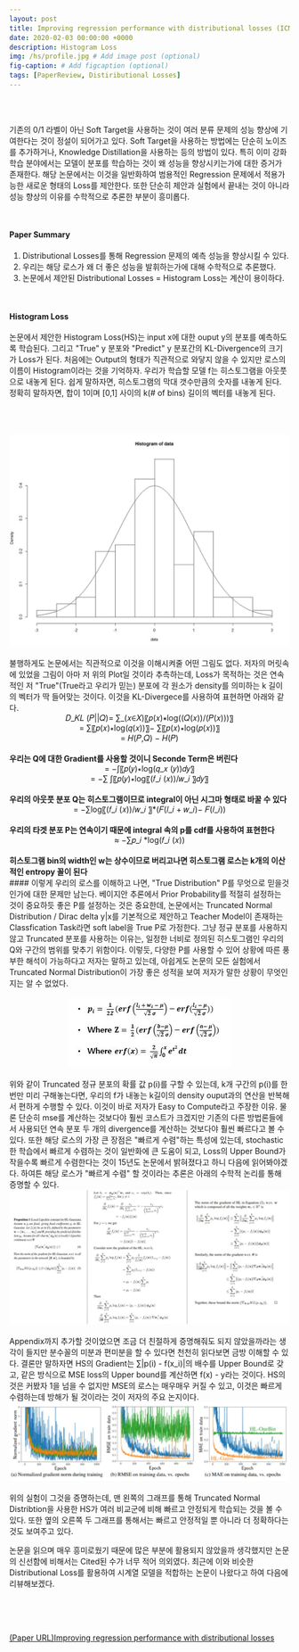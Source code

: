 ```yaml
---
layout: post
title: Improving regression performance with distributional losses (ICML 2018)
date: 2020-02-03 00:00:00 +0000
description: Histogram Loss
img: /hs/profile.jpg # Add image post (optional)
fig-caption: # Add figcaption (optional)
tags: [PaperReview, Distiributional Losses]
---
```


<br>  

<br>  


기존의 0/1 라벨이 아닌 Soft Target을 사용하는 것이 여러 분류 문제의 성능 향상에 기여한다는 것이 정설이 되어가고 있다. Soft Target을 사용하는 방법에는 단순히 노이즈를 추가하거나, Knowledge Distillation을 사용하는 등의 방법이 있다. 특히 이미 강화학습 분야에서는 모델이 분포를 학습하는 것이 왜 성능을 향상시키는가에 대한 증거가 존재한다. 해당 논문에서는 이것을 일반화하여 범용적인 Regression 문제에서 적용가능한 새로운 형태의 Loss를 제안한다. 또한 단순히 제안과 실험에서 끝내는 것이 아니라 성능 향상의 이유를 수학적으로 추론한 부분이 흥미롭다.  

<br>  

#### Paper Summary  
1. Distributional Losses를 통해 Regression 문제의 예측 성능을 향상시킬 수 있다.
2. 우리는 해당 로스가 왜 더 좋은 성능을 발휘하는가에 대해 수학적으로 추론했다.
3. 논문에서 제안된 Distributional Losses = Histogram Loss는 계산이 용이하다.  

<br>  

#### Histogram Loss  
논문에서 제안한 Histogram Loss(HS)는 input x에 대한 ouput y의 분포를 예측하도록 학습된다. 그리고 "True" y 분포와 "Predict" y 분포간의 KL-Divergence의 크기가 Loss가 된다. 처음에는 Output의 형태가 직관적으로 와닿지 않을 수 있지만 로스의 이름이 Histogram이라는 것을 기억하자. 우리가 학습할 모델 f는 히스토그램을 아웃풋으로 내놓게 된다. 쉽게 말하자면, 히스토그램의 막대 갯수만큼의 숫자를 내놓게 된다. 정확히 말하자면, 합이 1이며 [0,1] 사이의 k(# of bins) 길이의 벡터를 내놓게 된다.  
<br>  
<br>  
<center><img src="/assets/img/hs/hsone.jpg"></center>  
<br>  
불행하게도 논문에서는 직관적으로 이것을 이해시켜줄 어떤 그림도 없다. 저자의 머릿속에 있었을 그림이 아마 저 위의 Plot일 것이라 추측하는데, Loss가 목적하는 것은 연속적인 저 "True"(True라고 우리가 믿는) 분포에 각 원소가 density를 의미하는 k 길이의 벡터가 딱 들어맞는 것이다. 이것을 KL-Divergece를 사용하여 표현하면 아래와 같다.  

<br>  
<center> 𝐷_𝐾𝐿 (𝑃||𝑄)= ∑_(𝑥∈𝑋)〖𝑝(𝑥)∗log⁡((𝑄(𝑥))/(𝑃(𝑥)))〗</center>  
<center>= ∑〖𝑝(𝑥)∗log⁡(𝑞(𝑥))〗− ∑〖𝑝(𝑥)∗log⁡(𝑝(𝑥))〗</center>  
<center>= 𝐻(𝑃,𝑄) − 𝐻(𝑃) </center>  
<br>  
<b style="text-align: center;">우리는 Q에 대한 Gradient를 사용할 것이니 Seconde Term은 버린다</b>  
<br>  
<center>= −∫〖𝑝(𝑦)∗log⁡(𝑞_𝑥 (𝑦))𝑑𝑦〗</center>  
<center>= −∑ ∫〖𝑝(𝑦)∗log⁡〖(𝑓_𝑖 (𝑥))/𝑤_𝑖 〗𝑑𝑦〗</center>  
<br>  
<b style="text-align: center;">우리의 아웃풋 분포 Q는 히스토그램이므로 integral이 아닌 시그마 형태로 바꿀 수 있다</b>  
<br>  
<center>= −∑log⁡〖(𝑓_𝑖 (𝑥))/𝑤_𝑖 〗*(𝐹(𝑙_𝑖 + 𝑤_𝑖)− 𝐹(𝑙_𝑖))</center>  
<br>  
<b style="text-align: center;">우리의 타겟 분포 P는 연속이기 때문에 integral 속의 p를 cdf를 사용하여 표현한다</b>  
<br>  
<center>≈ −∑𝑝_𝑖 *log(𝑓_𝑖 (𝑥)) </center>
<br>  
<b style="text-align: center;">히스토그램 bin의 width인 w는 상수이므로 버리고나면 히스토그램 로스는 k개의 이산적인 entropy 꼴이 된다</b>  

<br>  
#### 
이렇게 우리의 로스를 이해하고 나면, "True Distribution" P를 무엇으로 믿을것인가에 대한 문제만 남는다. 베이지안 추론에서 Prior Probability를 적절히 설정하는 것이 중요하듯 좋은 P를 설정하는 것은 중요한데, 논문에서는 Truncated Normal Distribution / Dirac delta y|x를 기본적으로 제안하고 Teacher Model이 존재하는 Classfication Task라면 soft label을 True P로 가정한다. 그냥 정규 분포를 사용하지 않고 Truncated 분포를 사용하는 이유는, 일정한 너비로 정의된 히스토그램인 우리의 Q와 구간의 범위를 맞추기 위함이다. 이렇듯, 다양한 P를 사용할 수 있어 상황에 따른 풍부한 해석이 가능하다고 저자는 말하고 있는데, 아쉽게도 논문의 모든 실험에서 Truncated Normal Distribution이 가장 좋은 성적을 보여 저자가 말한 상황이 무엇인지는 알 수 없었다.  

<br>  
<br>  
  
<center><img src="/assets/img/hs/hstwo.jpg"></center>  
  
<br>  
위와 같이 Truncated 정규 분포의 확률 값 p(i)를 구할 수 있는데, k개 구간의 p(i)를 한 번만 미리 구해놓는다면, 우리의 f가 내놓는 k길이의 density ouput과의 연산을 반복해서 편하게 수행할 수 있다. 이것이 바로 저자가 Easy to Compute라고 주장한 이유. 물론 단순히 mse를 계산하는 것보다야 훨씬 코스트가 크겠지만 기존의 다른 방법론들에서 사용되던 연속 분포 두 개의 divergence를 계산하는 것보다야 훨씬 빠르다고 볼 수 있다. 또한 해당 로스의 가장 큰 장점은 "빠르게 수렴"하는 특성에 있는데, stochastic한 학습에서 빠르게 수렴하는 것이 일반화에 큰 도움이 되고, Loss의 Upper Bound가 작을수록 빠르게 수렴한다는 것이 15년도 논문에서 밝혀졌다고 하니 다음에 읽어봐야겠다. 하여튼 해당 로스가 "빠르게 수렴" 할 것이라는 추론은 아래의 수학적 논리를 통해 증명할 수 있다.  
  
<br>  
<center><img src="/assets/img/hs/hsthree.jpg"></center>  
<br>  
Appendix까지 추가할 것이었으면 조금 더 친절하게 증명해줘도 되지 않았을까라는 생각이 들지만 분수꼴의 미분과 편미분을 할 수 있다면 천천히 읽다보면 금방 이해할 수 있다. 결론만 말하자면 HS의 Gradient는 ∑|p(i) - f(x_i)|의 배수를 Upper Bound로 갖고, 같은 방식으로 MSE loss의 Upper bound를 계산하면 f(x) - y라는 것이다. HS의 것은 커봤자 1을 넘을 수 없지만 MSE의 로스는 매우매우 커질 수 있고, 이것은 빠르게 수렴하는데 방해가 될 것이라는 것이 저자의 주요 논지이다.  
<br>  
  
<center><img src="/assets/img/hs/hsfour.jpg"></center>  
<br>  
위의 실험이 그것을 증명하는데, 맨 왼쪽의 그래프를 통해 Truncated Normal Distribtion을 사용한 HS가 여러 비교군에 비해 빠르고 안정되게 학습되는 것을 볼 수 있다. 또한 옆의 오른쪽 두 그래프를 통해서는 빠르고 안정적일 뿐 아니라 더 정확하다는 것도 보여주고 있다.  
  
논문을 읽으며 매우 흥미로웠기 때문에 많은 부분에 활용되지 않았을까 생각했지만 논문의 신선함에 비해서는 Cited된 수가 너무 적어 의외였다. 최근에 이와 비슷한 Distributional Loss를 활용하여 시계열 모델을 적합하는 논문이 나왔다고 하여 다음에 리뷰해보겠다.  

<br>  
<br>  
<br>  
  
[(Paper URL)Improving regression performance with distributional losses](https://arxiv.org/pdf/1806.04613.pdf)  
